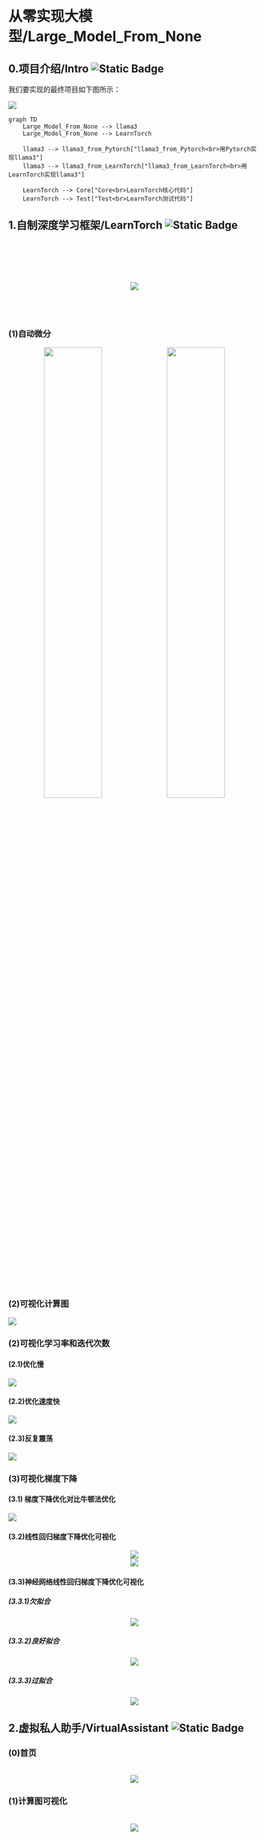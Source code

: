 # 从零实现大模型/Large_Model_From_None

## 0.项目介绍/Intro ![Static Badge](https://img.shields.io/badge/Intro-项目介绍-4B9D9D) 
我们要实现的最终项目如下图所示：

<img src="imgs/规划思维导图.PNG">

<!-- 
```
Large_Model_From_None
    ├─llama3
        ├─llama3_from_Pytorch    #用Pytorch实现llama3
        ├─llama3_from_LearnTorch    #用LearnTorch实现llama3
    └─LearnTorch
        ├─Core                  #LearnTorch核心代码
        ├─Test                  #LearnTorch测试代码
```
-->

```mermaid
graph TD
    Large_Model_From_None --> llama3
    Large_Model_From_None --> LearnTorch

    llama3 --> llama3_from_Pytorch["llama3_from_Pytorch<br>用Pytorch实现llama3"]
    llama3 --> llama3_from_LearnTorch["llama3_from_LearnTorch<br>用LearnTorch实现llama3"]

    LearnTorch --> Core["Core<br>LearnTorch核心代码"]
    LearnTorch --> Test["Test<br>LearnTorch测试代码"]
```


## 1.自制深度学习框架/LearnTorch ![Static Badge](https://img.shields.io/badge/LearnTorch-自制深度学习框架-0584E3) 
<br/><br/><br/><br/>
<div align=center>
<img src=".\imgs\img_title-removebg.png">
</div><br/><br/><br/>

### (1)自动微分

<div align="center">
        <img src="./LearnTorch_ALL/TeachImage/Grad/0_2pi_singrad.png" width="48%" height="48%">
        <img src="./LearnTorch_ALL/TeachImage/Grad/0_10_yx4.png" width="48%" height="48%">
</div>

### (2)可视化计算图
<img src="./LearnTorch_ALL/TeachImage/CGMap/sphere_All.png">

### (2)可视化学习率和迭代次数
#### (2.1)优化慢
<img src="./LearnTorch_ALL/TeachImage/Grad/Gradient_Underfit_lr0.001_iters200_FPS10.gif">

#### (2.2)优化速度快
<img src="./LearnTorch_ALL/TeachImage/Grad/Gradient_Wellfit_lr0.085_iters200_FPS10.gif">

#### (2.3)反复震荡
<img src="./LearnTorch_ALL/TeachImage/Grad/Gradient_Overfit_lr0.2_iters200_FPS10.gif">

### (3)可视化梯度下降
#### (3.1) 梯度下降优化对比牛顿法优化
<img src="LearnTorch_ALL/TeachImage/Grad/GradV.S.Newton_small_iter_200_10_FPS10.gif">


#### (3.2)线性回归梯度下降优化可视化
<div align="center">
<img src="LearnTorch_ALL/TeachImage/Grad/linear_regression_small_iter_200_lr_0.1.gif">
</div>

<div align="center">
<img src="LearnTorch_ALL/TeachImage/Grad/linear_regression_sin_small_iter_10000_lr_0.2.gif">
</div>

#### (3.3)神经网络线性回归梯度下降优化可视化
##### (3.3.1)欠拟合

<div align="center">
<img src="LearnTorch_ALL/TeachImage/Grad/underfitting_iter_10000_lr_0.5_H1_5_H2_5.gif">
</div>

##### (3.3.2)良好拟合

<div align="center">
<img src="LearnTorch_ALL/TeachImage/Grad/wellfitting_iter_10000_lr_0.5_H1_10_H2_5.gif">
</div>

##### (3.3.3)过拟合

<div align="center">
<img src="LearnTorch_ALL/TeachImage/Grad/overfitting_iter_10000_lr_0.5_H1_15_H2_10.gif">
</div>



## 2.虚拟私人助手/VirtualAssistant ![Static Badge](https://img.shields.io/badge/VirtualAssistant-虚拟私人助手-7884A4) 

### (0)首页
<br/>

<div align="center">
<img src="./VirtualAssistant/imgs/0.首页.PNG">
</div>

### (1)计算图可视化
<br/>

<div align="center">
<img src="./VirtualAssistant/imgs/1.计算图可视化.PNG">
</div>


